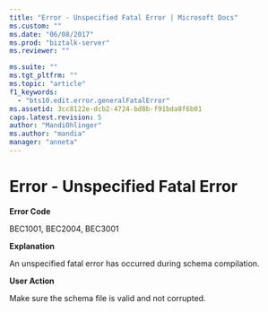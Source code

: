 ```yaml
---
title: "Error - Unspecified Fatal Error | Microsoft Docs"
ms.custom: ""
ms.date: "06/08/2017"
ms.prod: "biztalk-server"
ms.reviewer: ""

ms.suite: ""
ms.tgt_pltfrm: ""
ms.topic: "article"
f1_keywords: 
  - "bts10.edit.error.generalFatalError"
ms.assetid: 3cc8122e-dcb2-4724-bd8b-f91bda8f6b01
caps.latest.revision: 5
author: "MandiOhlinger"
ms.author: "mandia"
manager: "anneta"
---
```

# Error - Unspecified Fatal Error
**Error Code**  
  
 BEC1001, BEC2004, BEC3001  
  
 **Explanation**  
  
 An unspecified fatal error has occurred during schema compilation.  
  
 **User Action**  
  
 Make sure the schema file is valid and not corrupted.